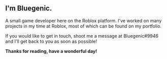 <h2>I'm Bluegenic.</h2>

A small game developer here on the Roblox platform. I've worked on many projects in my time at Roblox, most of which can be found on my portfolio.

If you would like to get in touch, shoot me a message at Bluegenic#9946 and I'll get back to you as soon as possible!

<b>Thanks for reading, have a wonderful day!</b>

